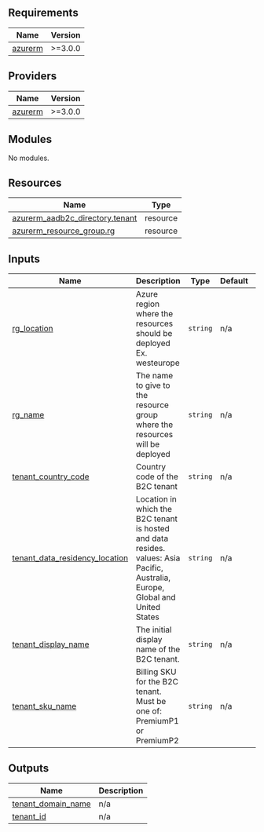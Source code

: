 ## Requirements

| Name | Version |
|------|---------|
| <a name="requirement_azurerm"></a> [azurerm](#requirement\_azurerm) | >=3.0.0 |

## Providers

| Name | Version |
|------|---------|
| <a name="provider_azurerm"></a> [azurerm](#provider\_azurerm) | >=3.0.0 |

## Modules

No modules.

## Resources

| Name | Type |
|------|------|
| [azurerm_aadb2c_directory.tenant](https://registry.terraform.io/providers/hashicorp/azurerm/latest/docs/resources/aadb2c_directory) | resource |
| [azurerm_resource_group.rg](https://registry.terraform.io/providers/hashicorp/azurerm/latest/docs/resources/resource_group) | resource |

## Inputs

| Name | Description | Type | Default | Required |
|------|-------------|------|---------|:--------:|
| <a name="input_rg_location"></a> [rg\_location](#input\_rg\_location) | Azure region where the resources should be deployed Ex. westeurope | `string` | n/a | yes |
| <a name="input_rg_name"></a> [rg\_name](#input\_rg\_name) | The name to give to the resource group where the resources will be deployed | `string` | n/a | yes |
| <a name="input_tenant_country_code"></a> [tenant\_country\_code](#input\_tenant\_country\_code) | Country code of the B2C tenant | `string` | n/a | yes |
| <a name="input_tenant_data_residency_location"></a> [tenant\_data\_residency\_location](#input\_tenant\_data\_residency\_location) | Location in which the B2C tenant is hosted and data resides. values: Asia Pacific, Australia, Europe, Global and United States | `string` | n/a | yes |
| <a name="input_tenant_display_name"></a> [tenant\_display\_name](#input\_tenant\_display\_name) | The initial display name of the B2C tenant. | `string` | n/a | yes |
| <a name="input_tenant_sku_name"></a> [tenant\_sku\_name](#input\_tenant\_sku\_name) | Billing SKU for the B2C tenant. Must be one of: PremiumP1 or PremiumP2 | `string` | n/a | yes |

## Outputs

| Name | Description |
|------|-------------|
| <a name="output_tenant_domain_name"></a> [tenant\_domain\_name](#output\_tenant\_domain\_name) | n/a |
| <a name="output_tenant_id"></a> [tenant\_id](#output\_tenant\_id) | n/a |